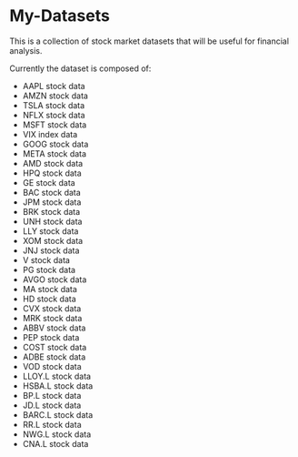 # My-Datasets

 This is a collection of stock market datasets that will be useful for financial analysis.

 Currently the dataset is composed of:

 * AAPL stock data
 * AMZN stock data
 * TSLA stock data
 * NFLX stock data
 * MSFT stock data
 * VIX index data
 * GOOG stock data
 * META stock data
 * AMD stock data
 * HPQ stock data
 * GE stock data
 * BAC stock data
 * JPM stock data
 * BRK stock data
 * UNH stock data
 * LLY stock data
 * XOM stock data
 * JNJ stock data
 * V stock data
 * PG stock data
 * AVGO stock data
 * MA stock data
 * HD stock data
 * CVX stock data
 * MRK stock data
 * ABBV stock data
 * PEP stock data
 * COST stock data
 * ADBE stock data
 * VOD stock data
 * LLOY.L stock data
 * HSBA.L stock data
 * BP.L stock data
 * JD.L stock data
 * BARC.L stock data
 * RR.L stock data
 * NWG.L stock data
 * CNA.L stock data